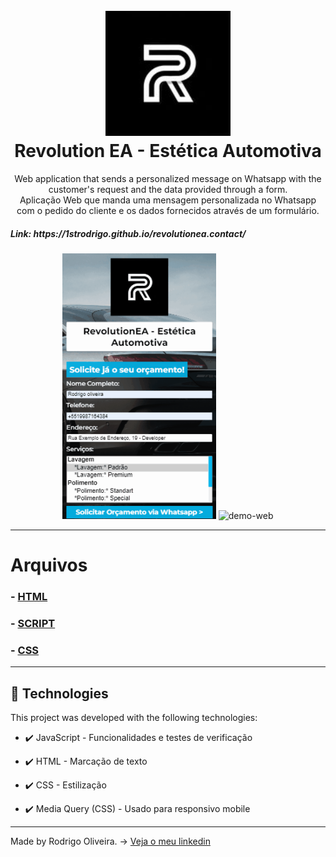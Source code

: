 <h1 align="center">
<br>
  <img src="img/logo/revolutionea_logo.jpg" alt="RevolutionEA" width="200">
<br>
Revolution EA - Estética Automotiva
</h1>

<p align="center">Web application that sends a personalized message on Whatsapp with the customer's request and the data provided through a form.
<br>
Aplicação Web que manda uma mensagem personalizada no Whatsapp com o pedido do cliente e os dados fornecidos através de um formulário.
</p>
<h5>Link: https://1strodrigo.github.io/revolutionea.contact/</h5>

<div align="center" >
  <img src="./git/gif/RevolutionEA_mensagemWhatsapp.gif" alt="demo-web" height="425">
  <img src="./git/gif/RevolutionEA_solicitandoOrçamento2.gif" alt="demo-web" height="425">
</div>

---

# Arquivos

### - [HTML](https://github.com/1stRodrigo/revolutionea.contact/blob/main/index.html)

### - [SCRIPT](https://github.com/1stRodrigo/revolutionea.contact/tree/main/scripts)

### - [CSS](https://github.com/1stRodrigo/revolutionea.contact/tree/main/styles)

---

## 🚀 Technologies

This project was developed with the following technologies:

- ✔️ JavaScript - Funcionalidades e testes de verificação

- ✔️ HTML - Marcação de texto

- ✔️ CSS - Estilização

- ✔️ Media Query (CSS) - Usado para responsivo mobile

---

Made by Rodrigo Oliveira.
-> [Veja o meu linkedin](https://www.linkedin.com/in/rodrigo-oliveira-656270236/)
